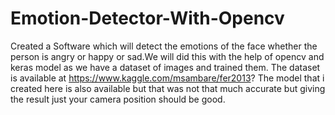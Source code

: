 # Emotion-Detector-With-Opencv
Created a Software which will detect the emotions of the face whether the person is angry or happy or sad.We will did this with the help of opencv and keras model as we have a dataset of images and trained them.
The dataset is available at  https://www.kaggle.com/msambare/fer2013?
The model that i created here is also available but that was not that much accurate but giving the result just your camera position should be good.
